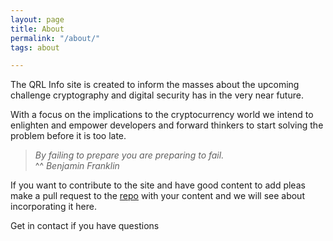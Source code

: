 ```yaml
---
layout: page
title: About
permalink: "/about/"
tags: about

---
```

The QRL Info site is created to inform the masses about the upcoming challenge cryptography and digital security has in the very near future.


With a focus on the implications to the cryptocurrency world we intend to enlighten and empower developers and forward thinkers to start solving the problem before it is too late.

> _By failing to prepare you are preparing to fail._<br>
> ^^ _Benjamin Franklin_

If you want to contribute to the site and have good content to add pleas make a pull request to the [repo](https://github.com/fr1t2/theqrl.info "TheQRL.info Repo") with your content and we will see about incorporating it here.

Get in contact if you have questions